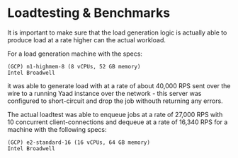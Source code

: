 # Loadtesting & Benchmarks

It is important to make sure that the load generation logic is actually able to produce load at a rate higher can the actual workload.

For a load generation machine with the specs:

```text
(GCP) n1-highmem-8 (8 vCPUs, 52 GB memory)
Intel Broadwell
```

it was able to generate load with at a rate of about 40,000 RPS sent over the wire to a running Yaad instance over the network - this server was configured to short-circuit and drop the job withouth returning any errors.

The actual loadtest was able to enqueue jobs at a rate of 27,000 RPS with 10 concurrent client-connections and dequeue at a rate of 16,340 RPS for a machine with the following specs:

```text
(GCP) e2-standard-16 (16 vCPUs, 64 GB memory)
Intel Broadwell
```
